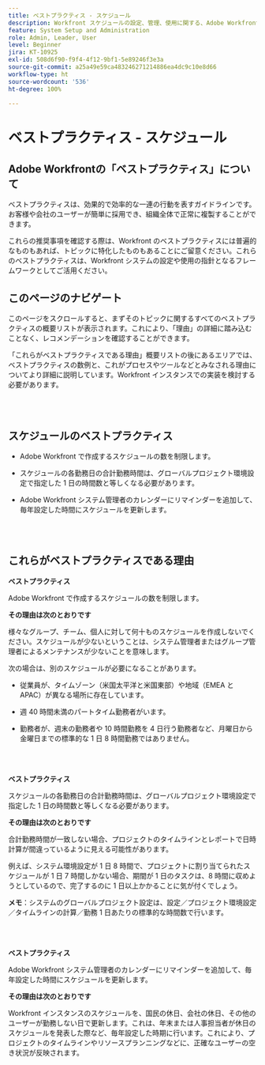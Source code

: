 ```yaml
---
title: ベストプラクティス - スケジュール
description: Workfront スケジュールの設定、管理、使用に関する、Adobe Workfront のエキスパートによるベストプラクティスのレコメンデーションについて説明します。
feature: System Setup and Administration
role: Admin, Leader, User
level: Beginner
jira: KT-10925
exl-id: 508d6f90-f9f4-4f12-9bf1-5e89246f3e3a
source-git-commit: a25a49e59ca483246271214886ea4dc9c10e8d66
workflow-type: ht
source-wordcount: '536'
ht-degree: 100%

---
```


# ベストプラクティス - スケジュール

## Adobe Workfrontの「ベストプラクティス」について

ベストプラクティスは、効果的で効率的な一連の行動を表すガイドラインです。お客様や会社のユーザーが簡単に採用でき、組織全体で正常に複製することができます。

これらの推奨事項を確認する際は、Workfront のベストプラクティスには普遍的なものもあれば、トピックに特化したものもあることにご留意ください。これらのベストプラクティスは、Workfront システムの設定や使用の指針となるフレームワークとしてご活用ください。

## このページのナビゲート

このページをスクロールすると、まずそのトピックに関するすべてのベストプラクティスの概要リストが表示されます。これにより、「理由」の詳細に踏み込むことなく、レコメンデーションを確認することができます。

「これらがベストプラクティスである理由」概要リストの後にあるエリアでは、ベストプラクティスの数例と、これがプロセスやツールなどとみなされる理由についてより詳細に説明しています。Workfront インスタンスでの実装を検討する必要があります。

</br>
</br>

## スケジュールのベストプラクティス

* Adobe Workfront で作成するスケジュールの数を制限します。

* スケジュールの各勤務日の合計勤務時間は、グローバルプロジェクト環境設定で指定した 1 日の時間数と等しくなる必要があります。

* Adobe Workfront システム管理者のカレンダーにリマインダーを追加して、毎年設定した時間にスケジュールを更新します。

</br>
</br>

## これらがベストプラクティスである理由

**ベストプラクティス**

Adobe Workfront で作成するスケジュールの数を制限します。



**その理由は次のとおりです**

様々なグループ、チーム、個人に対して何十ものスケジュールを作成しないでください。スケジュールが少ないということは、システム管理者またはグループ管理者によるメンテナンスが少ないことを意味します。



次の場合は、別のスケジュールが必要になることがあります。

* 従業員が、タイムゾーン（米国太平洋と米国東部）や地域（EMEA と APAC）が異なる場所に存在しています。

* 週 40 時間未満のパートタイム勤務者がいます。

* 勤務者が、週末の勤務者や 10 時間勤務を 4 日行う勤務者など、月曜日から金曜日までの標準的な 1 日 8 時間勤務ではありません。

</br>
</br>

**ベストプラクティス**

スケジュールの各勤務日の合計勤務時間は、グローバルプロジェクト環境設定で指定した 1 日の時間数と等しくなる必要があります。



**その理由は次のとおりです**

合計勤務時間が一致しない場合、プロジェクトのタイムラインとレポートで日時計算が間違っているように見える可能性があります。

例えば、システム環境設定が 1 日 8 時間で、プロジェクトに割り当てられたスケジュールが 1 日 7 時間しかない場合、期間が 1 日のタスクは、8 時間に収めようとしているので、完了するのに 1 日以上かかることに気が付くでしょう。

**メモ**：システムのグローバルプロジェクト設定は、設定／プロジェクト環境設定／タイムラインの計算／勤務 1 日あたりの標準的な時間数で行います。

</br>
</br>


**ベストプラクティス**

Adobe Workfront システム管理者のカレンダーにリマインダーを追加して、毎年設定した時間にスケジュールを更新します。

**その理由は次のとおりです**

Workfront インスタンスのスケジュールを、国民の休日、会社の休日、その他のユーザーが勤務しない日で更新します。これは、年末または人事担当者が休日のスケジュールを発表した際など、毎年設定した時期に行います。これにより、プロジェクトのタイムラインやリソースプランニングなどに、正確なユーザーの空き状況が反映されます。
